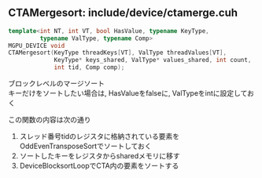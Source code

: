 ## CTAMergesort: include/device/ctamerge.cuh

```C++
template<int NT, int VT, bool HasValue, typename KeyType,
         typename ValType, typename Comp>
MGPU_DEVICE void
CTAMergesort(KeyType threadKeys[VT], ValType threadValues[VT],
             KeyType* keys_shared, ValType* values_shared, int count,
             int tid, Comp comp);
```

ブロックレベルのマージソート  
キーだけをソートしたい場合は, HasValueをfalseに, ValTypeをintに設定しておく  

この関数の内容は次の通り  
1. スレッド番号tidのレジスタに格納されている要素をOddEvenTransposeSortでソートしておく
2. ソートしたキーをレジスタからsharedメモリに移す
3. DeviceBlocksortLoopでCTA内の要素をソートする
